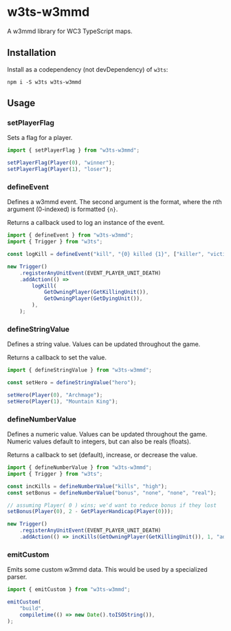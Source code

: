 # w3ts-w3mmd
A w3mmd library for WC3 TypeScript maps.

## Installation
Install as a codependency (not devDependency) of `w3ts`:
```
npm i -S w3ts w3ts-w3mmd
```

## Usage
### setPlayerFlag
Sets a flag for a player.
```ts
import { setPlayerFlag } from "w3ts-w3mmd";

setPlayerFlag(Player(0), "winner");
setPlayerFlag(Player(1), "loser");
```

### defineEvent
Defines a w3mmd event. The second argument is the format, where the nth
argument (0-indexed) is formatted `{n}`.

Returns a callback used to log an instance of the event.
```ts
import { defineEvent } from "w3ts-w3mmd";
import { Trigger } from "w3ts";

const logKill = defineEvent("kill", "{0} killed {1}", ["killer", "victim"]);

new Trigger()
	.registerAnyUnitEvent(EVENT_PLAYER_UNIT_DEATH)
	.addAction(() =>
		logKill(
			GetOwningPlayer(GetKillingUnit()),
			GetOwningPlayer(GetDyingUnit()),
		),
	);
```

### defineStringValue
Defines a string value. Values can be updated throughout the game.

Returns a callback to set the value.
```ts
import { defineStringValue } from "w3ts-w3mmd";

const setHero = defineStringValue("hero");

setHero(Player(0), "Archmage");
setHero(Player(1), "Mountain King");
```

### defineNumberValue
Defines a numeric value. Values can be updated throughout the game. Numeric
values default to integers, but can also be reals (floats).

Returns a callback to set (default), increase, or decrease the value.
```ts
import { defineNumberValue } from "w3ts-w3mmd";
import { Trigger } from "w3ts";

const incKills = defineNumberValue("kills", "high");
const setBonus = defineNumberValue("bonus", "none", "none", "real");

// assuming Player( 0 ) wins; we'd want to reduce bonus if they lost
setBonus(Player(0), 2 - GetPlayerHandicap(Player(0)));

new Trigger()
	.registerAnyUnitEvent(EVENT_PLAYER_UNIT_DEATH)
	.addAction(() => incKills(GetOwningPlayer(GetKillingUnit()), 1, "add"));
```

### emitCustom
Emits some custom w3mmd data. This would be used by a specialized parser.
```ts
import { emitCustom } from "w3ts-w3mmd";

emitCustom(
	"build",
	compiletime(() => new Date().toISOString()),
);
```
